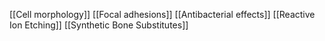 [[Cell morphology]]
[[Focal adhesions]]
[[Antibacterial effects]]
[[Reactive Ion Etching]]
[[Synthetic Bone Substitutes]]
